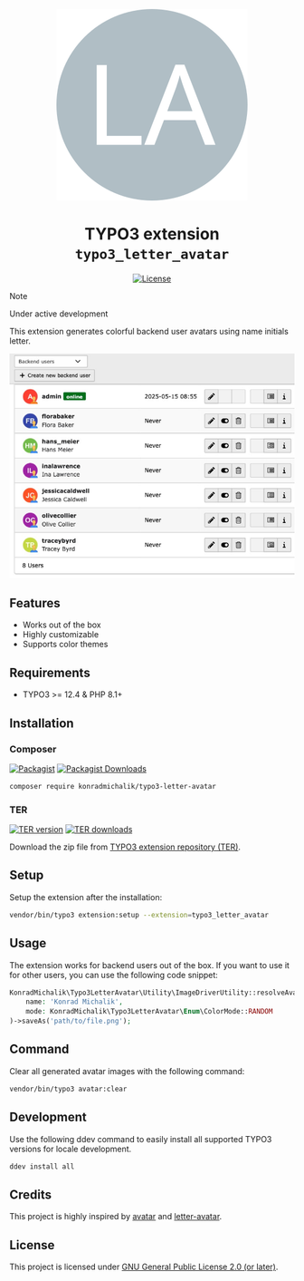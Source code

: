 <div align="center">

![Extension icon](Resources/Public/Icons/Extension.svg)

# TYPO3 extension `typo3_letter_avatar`

[![License](https://poser.pugx.org/konradmichalik/typo3-letter-avatar/license)](LICENSE.md)

</div>

> [!NOTE]
> Under active development

This extension generates colorful backend user avatars using name initials letter.

![user-list.jpg](Documentation/Images/user-list.jpg)

## Features

* Works out of the box
* Highly customizable
* Supports color themes

## Requirements

* TYPO3 >= 12.4 & PHP 8.1+

## Installation

### Composer

[![Packagist](https://img.shields.io/packagist/v/konradmichalik/typo3-letter-avatar?label=version&logo=packagist)](https://packagist.org/packages/xima/xima-typo3-content-planner)
[![Packagist Downloads](https://img.shields.io/packagist/dt/konradmichalik/typo3-letter-avatar?color=brightgreen)](https://packagist.org/packages/xima/xima-typo3-content-planner)

``` bash
composer require konradmichalik/typo3-letter-avatar
```

### TER

[![TER version](https://typo3-badges.dev/badge/typo3_letter_avatar/version/shields.svg)](https://extensions.typo3.org/extension/xima_typo3_content_planner)
[![TER downloads](https://typo3-badges.dev/badge/typo3_letter_avatar/downloads/shields.svg)](https://extensions.typo3.org/extension/xima_typo3_content_planner)

Download the zip file from [TYPO3 extension repository (TER)](https://extensions.typo3.org/extension/typo3_letter_avatar).

## Setup

Setup the extension after the installation:

``` bash
vendor/bin/typo3 extension:setup --extension=typo3_letter_avatar
```

## Usage

The extension works for backend users out of the box. If you want to use it for other users, you can use the following code snippet:

```php
KonradMichalik\Typo3LetterAvatar\Utility\ImageDriverUtility::resolveAvatarService(
    name: 'Konrad Michalik',
    mode: KonradMichalik\Typo3LetterAvatar\Enum\ColorMode::RANDOM
)->saveAs('path/to/file.png');
```

## Command

Clear all generated avatar images with the following command:

```bash
vendor/bin/typo3 avatar:clear
```

## Development

Use the following ddev command to easily install all supported TYPO3 versions for locale development.

```bash
ddev install all
```

## Credits

This project is highly inspired by [avatar](https://github.com/laravolt/avatar) and [letter-avatar](https://github.com/yohangdev/letter-avatar).

## License

This project is licensed
under [GNU General Public License 2.0 (or later)](LICENSE.md).
